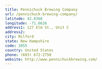 ```yaml
---
title: Pennichuck Brewing Company
url: /pennichuck-brewing-company/
latitude: 42.8368
longitude: -71.6626
address1: 127 Elm St., Unit C
address2: 
city: Milford
state: New Hampshire
code: 3055
country: United States
phone: (603) 672-2750
website: http://www.pennichuckbrewing.com/
---
```


